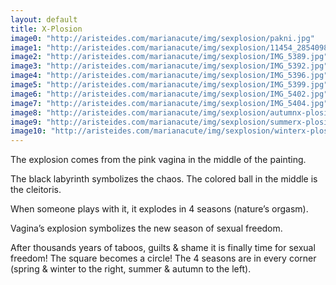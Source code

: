 ```yaml
---
layout: default
title: X-Plosion
image0: "http://aristeides.com/marianacute/img/sexplosion/pakni.jpg"
image1: "http://aristeides.com/marianacute/img/sexplosion/11454_285409854926536_566843175_n.jpg"
image2: "http://aristeides.com/marianacute/img/sexplosion/IMG_5389.jpg"
image3: "http://aristeides.com/marianacute/img/sexplosion/IMG_5392.jpg"
image4: "http://aristeides.com/marianacute/img/sexplosion/IMG_5396.jpg"
image5: "http://aristeides.com/marianacute/img/sexplosion/IMG_5399.jpg"
image6: "http://aristeides.com/marianacute/img/sexplosion/IMG_5402.jpg"
image7: "http://aristeides.com/marianacute/img/sexplosion/IMG_5404.jpg"
image8: "http://aristeides.com/marianacute/img/sexplosion/autumnx-plosion.jpg"
image9: "http://aristeides.com/marianacute/img/sexplosion/summerx-plosion.jpg"
image10: "http://aristeides.com/marianacute/img/sexplosion/winterx-plosion.jpg"
---
```


The explosion comes from the pink vagina in the middle of the painting.

The black labyrinth symbolizes the chaos.
The colored ball in the middle is the cleitoris.

When someone plays with it, it explodes in 4 seasons (nature’s orgasm).

Vagina’s explosion symbolizes the new season of sexual freedom.

After thousands years of taboos, guilts & shame it is finally time for sexual freedom!
The square becomes a circle!
The 4 seasons are in every corner (spring & winter to the right, summer & autumn to the left).